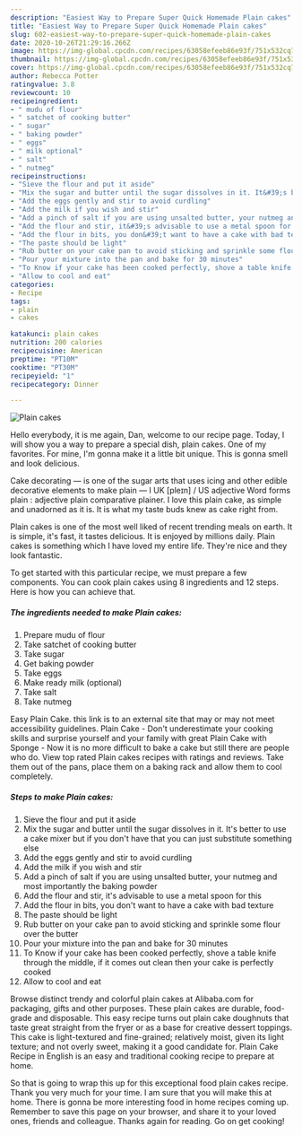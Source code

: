 ```yaml
---
description: "Easiest Way to Prepare Super Quick Homemade Plain cakes"
title: "Easiest Way to Prepare Super Quick Homemade Plain cakes"
slug: 602-easiest-way-to-prepare-super-quick-homemade-plain-cakes
date: 2020-10-26T21:29:16.266Z
image: https://img-global.cpcdn.com/recipes/63058efeeb86e93f/751x532cq70/plain-cakes-recipe-main-photo.jpg
thumbnail: https://img-global.cpcdn.com/recipes/63058efeeb86e93f/751x532cq70/plain-cakes-recipe-main-photo.jpg
cover: https://img-global.cpcdn.com/recipes/63058efeeb86e93f/751x532cq70/plain-cakes-recipe-main-photo.jpg
author: Rebecca Potter
ratingvalue: 3.8
reviewcount: 10
recipeingredient:
- " mudu of flour"
- " satchet of cooking butter"
- " sugar"
- " baking powder"
- " eggs"
- " milk optional"
- " salt"
- " nutmeg"
recipeinstructions:
- "Sieve the flour and put it aside"
- "Mix the sugar and butter until the sugar dissolves in it. It&#39;s better to use a cake mixer but if you don&#39;t have that you can just substitute something else"
- "Add the eggs gently and stir to avoid curdling"
- "Add the milk if you wish and stir"
- "Add a pinch of salt if you are using unsalted butter, your nutmeg and most importantly the baking powder"
- "Add the flour and stir, it&#39;s advisable to use a metal spoon for this"
- "Add the flour in bits, you don&#39;t want to have a cake with bad texture"
- "The paste should be light"
- "Rub butter on your cake pan to avoid sticking and sprinkle some flour over the butter"
- "Pour your mixture into the pan and bake for 30 minutes"
- "To Know if your cake has been cooked perfectly, shove a table knife through the middle, if it comes out clean then your cake is perfectly cooked"
- "Allow to cool and eat"
categories:
- Recipe
tags:
- plain
- cakes

katakunci: plain cakes 
nutrition: 200 calories
recipecuisine: American
preptime: "PT10M"
cooktime: "PT30M"
recipeyield: "1"
recipecategory: Dinner

---
```



![Plain cakes](https://img-global.cpcdn.com/recipes/63058efeeb86e93f/751x532cq70/plain-cakes-recipe-main-photo.jpg)

Hello everybody, it is me again, Dan, welcome to our recipe page. Today, I will show you a way to prepare a special dish, plain cakes. One of my favorites. For mine, I'm gonna make it a little bit unique. This is gonna smell and look delicious.

Cake decorating — is one of the sugar arts that uses icing and other edible decorative elements to make plain — I UK [pleɪn] / US adjective Word forms plain : adjective plain comparative plainer. I love this plain cake, as simple and unadorned as it is. It is what my taste buds knew as cake right from.

Plain cakes is one of the most well liked of recent trending meals on earth. It is simple, it's fast, it tastes delicious. It is enjoyed by millions daily. Plain cakes is something which I have loved my entire life. They're nice and they look fantastic.


To get started with this particular recipe, we must prepare a few components. You can cook plain cakes using 8 ingredients and 12 steps. Here is how you can achieve that.

<!--inarticleads1-->

##### The ingredients needed to make Plain cakes:

1. Prepare  mudu of flour
1. Take  satchet of cooking butter
1. Take  sugar
1. Get  baking powder
1. Take  eggs
1. Make ready  milk (optional)
1. Take  salt
1. Take  nutmeg


Easy Plain Cake. this link is to an external site that may or may not meet accessibility guidelines. Plain Cake - Don&#39;t underestimate your cooking skills and surprise yourself and your family with great Plain Cake with Sponge - Now it is no more difficult to bake a cake but still there are people who do. View top rated Plain cakes recipes with ratings and reviews. Take them out of the pans, place them on a baking rack and allow them to cool completely. 

<!--inarticleads2-->

##### Steps to make Plain cakes:

1. Sieve the flour and put it aside
1. Mix the sugar and butter until the sugar dissolves in it. It&#39;s better to use a cake mixer but if you don&#39;t have that you can just substitute something else
1. Add the eggs gently and stir to avoid curdling
1. Add the milk if you wish and stir
1. Add a pinch of salt if you are using unsalted butter, your nutmeg and most importantly the baking powder
1. Add the flour and stir, it&#39;s advisable to use a metal spoon for this
1. Add the flour in bits, you don&#39;t want to have a cake with bad texture
1. The paste should be light
1. Rub butter on your cake pan to avoid sticking and sprinkle some flour over the butter
1. Pour your mixture into the pan and bake for 30 minutes
1. To Know if your cake has been cooked perfectly, shove a table knife through the middle, if it comes out clean then your cake is perfectly cooked
1. Allow to cool and eat


Browse distinct trendy and colorful plain cakes at Alibaba.com for packaging, gifts and other purposes. These plain cakes are durable, food-grade and disposable. This easy recipe turns out plain cake doughnuts that taste great straight from the fryer or as a base for creative dessert toppings. This cake is light-textured and fine-grained; relatively moist, given its light texture; and not overly sweet, making it a good candidate for. Plain Cake Recipe in English is an easy and traditional cooking recipe to prepare at home. 

So that is going to wrap this up for this exceptional food plain cakes recipe. Thank you very much for your time. I am sure that you will make this at home. There is gonna be more interesting food in home recipes coming up. Remember to save this page on your browser, and share it to your loved ones, friends and colleague. Thanks again for reading. Go on get cooking!
